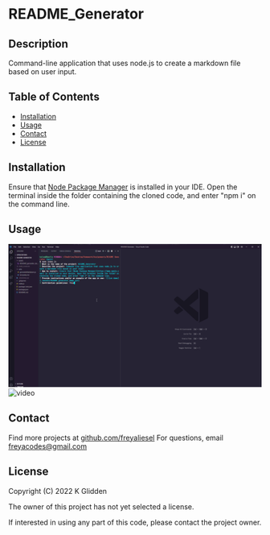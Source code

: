 # README_Generator

## Description

Command-line application that uses node.js to create a markdown file based on user input.

## Table of Contents

- [Installation](#installation)
- [Usage](#usage)
- [Contact](#contact)
- [License](#license)

## Installation

Ensure that [Node Package Manager](https://www.npmjs.com/) is installed in your IDE. Open the terminal inside the folder containing the cloned code, and enter "npm i" on the command line.

## Usage

![live demo](./assets/README_generator_demo.gif)
![video](https://drive.google.com/file/d/1rUHDyTSKdYp0BZdMmIHkweS0fZdXr-qt/view)

## Contact

Find more projects at [github.com/freyaliesel](https://github.com/freyaliesel)
For questions, email [freyacodes@gmail.com](mailto:freyacodes@gmail.com)

## License

Copyright (C) 2022 K Glidden

The owner of this project has not yet selected a license.

If interested in using any part of this code, please contact the project owner.
